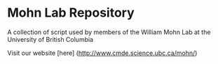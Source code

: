 Mohn Lab Repository
====

A collection of script used by members of the William Mohn Lab at the University of British Columbia

Visit our website [here] (http://www.cmde.science.ubc.ca/mohn/)





